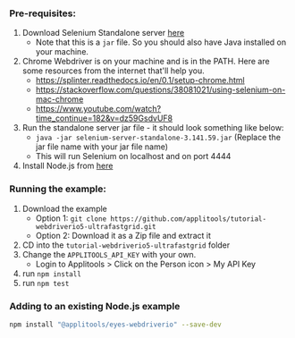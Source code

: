 ### Pre-requisites:

1. Download Selenium Standalone server [here](https://www.seleniumhq.org/download/)
    * Note that this is a `jar` file. So you should also have Java installed on your machine.
2. Chrome Webdriver is on your machine and is in the PATH. Here are some resources from the internet that'll help you.
   * https://splinter.readthedocs.io/en/0.1/setup-chrome.html
   * https://stackoverflow.com/questions/38081021/using-selenium-on-mac-chrome
   * https://www.youtube.com/watch?time_continue=182&v=dz59GsdvUF8  
3. Run the standalone server jar file - it should look something like below:
    * `java -jar selenium-server-standalone-3.141.59.jar` (Replace the jar file name with your jar file name) 
    * This will run Selenium on localhost and on port 4444
4. Install Node.js from [here](https://nodejs.org/en/)


### Running the example:

1. Download the example
    * Option 1: `git clone https://github.com/applitools/tutorial-webdriverio5-ultrafastgrid.git`
    * Option 2: Download it as a Zip file and extract it
2. CD into the `tutorial-webdriverio5-ultrafastgrid` folder
3. Change the `APPLITOOLS_API_KEY` with your own.
    * Login to Applitools > Click on the Person icon > My API Key
4. run `npm install`
5. run `npm test`

### Adding to an existing Node.js example

```sh
npm install "@applitools/eyes-webdriverio" --save-dev

```
